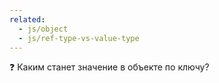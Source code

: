 ```yaml
---
related:
  - js/object
  - js/ref-type-vs-value-type
---
```


<aside>

❓ Каким станет значение в объекте по ключу?

</aside>
